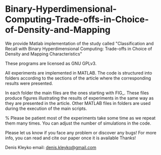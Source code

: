 # Binary-Hyperdimensional-Computing-Trade-offs-in-Choice-of-Density-and-Mapping

We provide Matlab implementation of the study called "Classification and Recall with Binary Hyperdimensional Computing: Trade-offs in Choice of Density and Mapping Characteristics"

These programs are licensed as GNU GPLv3.

All experiments are implemented in MATLAB. The code is structured into folders according to the sections of the article where the corresponding results were presented. 

In each folder the main files are the ones starting with FIG_. These files produce figures illustrating the results of experiments in the same way as they are presented in the article.
Other MATLAB files in folders are used during the execution of the main scripts. 

% Please be patient most of the experiments take some time as we repeat them many times. You can adjust the number of simulations in the code.

Please let us know if you face any problem or discover any bugs!
For more info, you can read and cite our paper once it is available
Thanks!

Denis Kleyko
email: denis.kleyko@gmail.com
